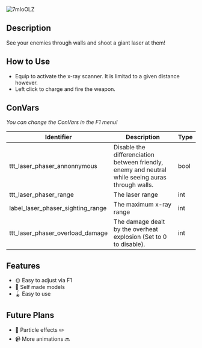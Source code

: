 ![7mIoOLZ](https://user-images.githubusercontent.com/128548404/226769030-b9ac8a1a-f706-4a12-92a3-1f718308fba7.png)

## Description
See your enemies through walls and shoot a giant laser at them!

## How to Use
- Equip to activate the x-ray scanner. It is limitad to a given distance however.
- Left click to charge and fire the weapon.

## ConVars
*You can change the ConVars in the F1 menu!*

| Identifier | Description | Type |
| ---------- | ----------- | ---- |
ttt_laser_phaser_annonnymous | Disable the differenciation between friendly, enemy and neutral while seeing auras through walls. | bool |
ttt_laser_phaser_range | The laser range | int |
label_laser_phaser_sighting_range | The maximum x-ray range | int |
ttt_laser_phaser_overload_damage | The damage dealt by the overheat explosion (Set to 0 to disable). | int |

## Features
- 🌞 Easy to adjust via F1
- 🎨 Self made models 
- 🪀 Easy to use 


## Future Plans
- 💠 Particle effects ✏️
- 📹 More animations 🔜
